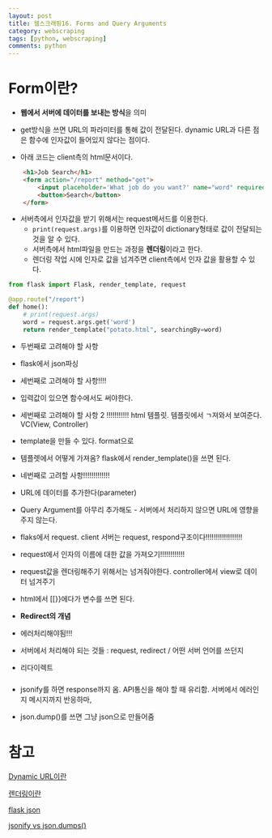 ```yaml
---
layout: post
title: 웹스크래핑16. Forms and Query Arguments
category: webscraping
tags: [python, webscraping]
comments: python
---
```


# Form이란?

- **웹에서 서버에 데이터를 보내는 방식**을 의미

- get방식을 쓰면 URL의 파라미터를 통해 값이 전달된다. dynamic URL과 다른 점은 함수에 인자값이 들어있지 않다는 점이다.

- 아래 코드는 client측의 html문서이다.

```html
    <h1>Job Search</h1>
    <form action="/report" method="get">
        <input placeholder='What job do you want?' name="word" required />
        <button>Search</button>
    </form>
```

- 서버측에서 인자값을 받기 위해서는 request메서드를 이용한다.
    - `print(request.args)`를 이용하면 인자값이 dictionary형태로 값이 전달되는 것을 알 수 있다.
    - 서버측에서 html파일을 만드는 과정을 **렌더링**이라고 한다.
    - 렌더링 작업 시에 인자로 값을 넘겨주면 client측에서 인자 값을 활용할 수 있다.

```python
from flask import Flask, render_template, request

@app.route("/report")
def home():
    # print(request.args)
    word = request.args.get('word')
    return render_template("potato.html", searchingBy=word)

```


- 두번째로 고려해야 할 사항

- flask에서 json파싱

- 세번째로 고려해야 할 사항!!!!


- 입력값이 있으면 함수에서도 써야한다.



- 세번째로 고려해야 할 사항 2 !!!!!!!!!!! html 템플릿. 템플릿에서 ㄱ져와서 보여준다. VC(View, Controller)

- template을 만들 수 있다. format으로

- 템플렛에서 어떻게 가져옴? flask에서 render_template()을 쓰면 된다.


- 네번째로 고려할 사항!!!!!!!!!!!!!



- URL에 데이터를 추가한다(parameter)

- Query Argument를 아무리 추가해도 - 서버에서 처리하지 않으면 URL에 영향을 주지 않는다.

- flaks에서 request. client 서버는 request, respond구조이다!!!!!!!!!!!!!!!!!!

- request에서 인자의 이름에 대한 값을 가져오기!!!!!!!!!!!!

- request값을 렌더링해주기 위해서는 넘겨줘야한다. controller에서 view로 데이터 넘겨주기

- html에서 [[}}에다가 변수를 쓰면 된다.

- **Redirect의 개념**




- 에러처리해야됨!!!

- 서버에서 처리해야 되는 것들 : request, redirect / 어떤 서버 언어를 쓰던지
- 리다이렉트


###

- jsonify를 하면 response까지 옴. API통신을 해야 할 때 유리함. 서버에서 에러인지 메시지까지 반응하마,

- json.dump()를 쓰면 그냥 json으로 만들어줌


# 참고
[Dynamic URL이란](https://whatis.techtarget.com/definition/dynamic-URL)

[렌더링이란](https://www.quora.com/What-is-meant-by-rendering-a-web-page)

[flask json](https://riptutorial.com/ko/flask/example/5832/http-%EC%9A%94%EC%B2%AD%EC%9C%BC%EB%A1%9C%EB%B6%80%ED%84%B0-json-%EC%88%98%EC%8B%A0%ED%95%98%EA%B8%B0)

[jsonify vs json.dumps()](https://stackoverflow.com/questions/7907596/json-dumps-vs-flask-jsonify)